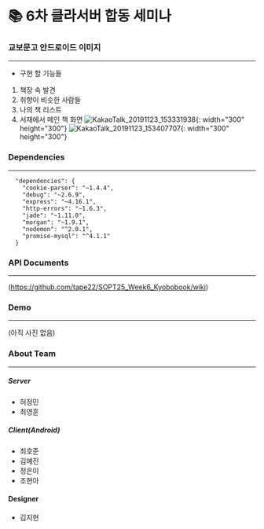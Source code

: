 # :books: 6차 클라서버 합동 세미나

### 교보문고 안드로이드 이미지 
-------------------------------
- 구현 할 기능들
 1. 책장 속 발견
 2. 취향이 비슷한 사람들
 3. 나의 책 리스트
 4. 서재에서 메인 책 화면
![KakaoTalk_20191123_153331938](https://user-images.githubusercontent.com/35520314/70772886-3bf09800-1db9-11ea-96e8-342ea774239c.png){: width="300" height="300"}
![KakaoTalk_20191123_153407707](https://user-images.githubusercontent.com/35520314/70772887-3d21c500-1db9-11ea-99fc-453b26668bc4.png){: width="300" height="300"}


### Dependencies
-----------------------------
```
  "dependencies": {
    "cookie-parser": "~1.4.4",
    "debug": "~2.6.9",
    "express": "~4.16.1",
    "http-errors": "~1.6.3",
    "jade": "~1.11.0",
    "morgan": "~1.9.1",
    "nodemon": "^2.0.1",
    "promise-mysql": "^4.1.1"
  }
```


### API Documents
-----------------------------------
(https://github.com/tape22/SOPT25_Week6_Kyobobook/wiki)


### Demo
-----------------------------------
(아직 사진 없음)

### About Team
-----------------------------------

##### Server
- 허정민
- 최영훈
##### Client(Android)
- 최호준
- 김예진
- 정은이
- 조현아

#### Designer
- 김지현
